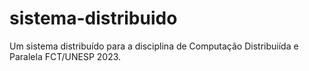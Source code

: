 # sistema-distribuido
Um sistema distribuído para a disciplina de Computação Distribuiída e Paralela FCT/UNESP 2023.
